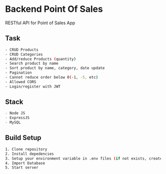 # Backend Point Of Sales

RESTful API for Point of Sales App

## Task
```bash
- CRUD Products
- CRUD Categories
- Add/reduce Products (quantity)
- Search product by name
- Sort product by name, category, date update
- Pagination
- Cannot reduce order below 0(-1, -5, etc)
- Allowed CORS
- Login/register with JWT
```

## Stack

```python
- Node JS
- ExpressJS
- MySQL
```

## Build Setup
```bash
1. Clone repository
2. Install depedencies
3. Setup your environment variable in .env files (if not exists, create your own).
4. Import Database
5. Start server
```
